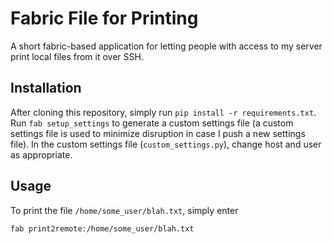 Fabric File for Printing
========================

A short fabric-based application for letting people with access to my server
print local files from it over SSH.

Installation
------------

After cloning this repository, simply run `pip install -r requirements.txt`.
Run `fab setup_settings` to generate a custom settings file (a custom settings
file is used to minimize disruption in case I push a new settings file).
In the custom settings file (`custom_settings.py`), change host and user as appropriate.

Usage
-----

To print the file `/home/some_user/blah.txt`, simply enter

    fab print2remote:/home/some_user/blah.txt

